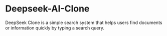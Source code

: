 # Deepseek-AI-Clone
DeepSeek Clone is a simple search system that helps users find documents or information quickly by typing a search query.
